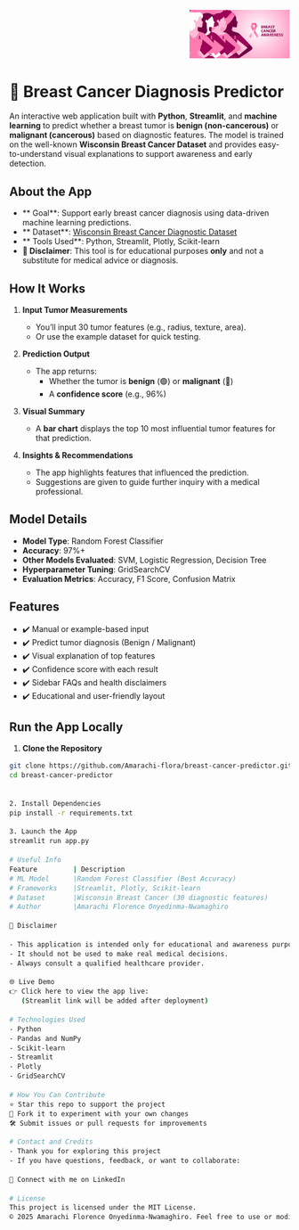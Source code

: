 <p align = "right">
  <img src="breast_cancer_logo.png" width="180" alt = "Breast Cancer Awareness">
</p>

# 🧬 Breast Cancer Diagnosis Predictor

An interactive web application built with **Python**, **Streamlit**, and **machine learning** to predict whether a breast tumor is **benign (non-cancerous)** or **malignant (cancerous)** based on diagnostic features. The model is trained on the well-known **Wisconsin Breast Cancer Dataset** and provides easy-to-understand visual explanations to support awareness and early detection.


##  About the App

- ** Goal**: Support early breast cancer diagnosis using data-driven machine learning predictions.
- ** Dataset**: [Wisconsin Breast Cancer Diagnostic Dataset](https://www.kaggle.com/datasets/uciml/breast-cancer-wisconsin-data)
- ** Tools Used**: Python, Streamlit, Plotly, Scikit-learn
- **🚫 Disclaimer**: This tool is for educational purposes **only** and not a substitute for medical advice or diagnosis.


##  How It Works

1. **Input Tumor Measurements**
   - You’ll input 30 tumor features (e.g., radius, texture, area).
   - Or use the example dataset for quick testing.

2. **Prediction Output**
   - The app returns:
     - Whether the tumor is **benign** (🟢) or **malignant** (🔴)
     - A **confidence score** (e.g., 96%)

3. **Visual Summary**
   - A **bar chart** displays the top 10 most influential tumor features for that prediction.

4. **Insights & Recommendations**
   - The app highlights features that influenced the prediction.
   - Suggestions are given to guide further inquiry with a medical professional.


##  Model Details

- **Model Type**: Random Forest Classifier
- **Accuracy**: 97%+
- **Other Models Evaluated**: SVM, Logistic Regression, Decision Tree
- **Hyperparameter Tuning**: GridSearchCV
- **Evaluation Metrics**: Accuracy, F1 Score, Confusion Matrix


##  Features

- ✔️ Manual or example-based input
- ✔️ Predict tumor diagnosis (Benign / Malignant)
- ✔️ Visual explanation of top features
- ✔️ Confidence score with each result
- ✔️ Sidebar FAQs and health disclaimers
- ✔️ Educational and user-friendly layout


##  Run the App Locally

1. **Clone the Repository**

```bash
git clone https://github.com/Amarachi-flora/breast-cancer-predictor.git
cd breast-cancer-predictor


2. Install Dependencies
pip install -r requirements.txt

3. Launch the App
streamlit run app.py

# Useful Info
Feature	        | Description
# ML Model	    |Random Forest Classifier (Best Accuracy)
# Frameworks	|Streamlit, Plotly, Scikit-learn
# Dataset	    |Wisconsin Breast Cancer (30 diagnostic features)
# Author	    |Amarachi Florence Onyedinma-Nwamaghiro

🚨 Disclaimer

- This application is intended only for educational and awareness purposes.
- It should not be used to make real medical decisions.
- Always consult a qualified healthcare provider.

🌐 Live Demo
👉 Click here to view the app live:
   (Streamlit link will be added after deployment)

# Technologies Used
- Python
- Pandas and NumPy
- Scikit-learn
- Streamlit
- Plotly
- GridSearchCV

# How You Can Contribute
⭐ Star this repo to support the project
🍴 Fork it to experiment with your own changes
🛠 Submit issues or pull requests for improvements

# Contact and Credits
- Thank you for exploring this project
- If you have questions, feedback, or want to collaborate:

🔗 Connect with me on LinkedIn

# License
This project is licensed under the MIT License.
© 2025 Amarachi Florence Onyedinma-Nwamaghiro. Feel free to use or modify with attribution.


